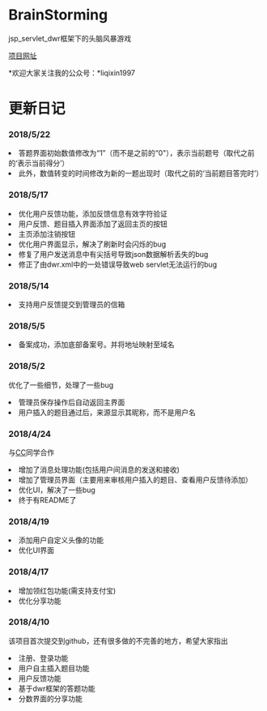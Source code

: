 # BrainStorming
jsp_servlet_dwr框架下的头脑风暴游戏

[项目网址](http://tnfb.goodmanlee.top/)

*欢迎大家关注我的公众号：*liqixin1997

# 更新日记

### 2018/5/22
<li>答题界面初始数值修改为“1”（而不是之前的“0"），表示当前题号（取代之前的‘表示当前得分’）
<li>此外，数值转变的时间修改为新的一题出现时（取代之前的‘当前题目答完时’）

### 2018/5/17
<li>优化用户反馈功能，添加反馈信息有效字符验证
<li>用户反馈、题目插入界面添加了返回主页的按钮
<li>主页添加注销按钮
<li>优化用户界面显示，解决了刷新时会闪烁的bug
<li>修复了用户发送消息中有尖括号导致json数据解析丢失的bug
<li>修正了由dwr.xml中的一处错误导致web servlet无法运行的bug

### 2018/5/14
<li>支持用户反馈提交到管理员的信箱

### 2018/5/5
<li>备案成功，添加底部备案号。并将地址映射至域名

### 2018/5/2
优化了一些细节，处理了一些bug
<li>管理员保存操作后自动返回主界面
<li>用户插入的题目通过后，来源显示其昵称，而不是用户名

### 2018/4/24
与[CC](https://github.com/336655asd)同学合作
<li>增加了消息处理功能(包括用户间消息的发送和接收)
<li>增加了管理员界面（主要用来审核用户插入的题目、查看用户反馈待添加）
<li>优化UI，解决了一些bug
<li>终于有README了

### 2018/4/19
<li>添加用户自定义头像的功能
<li>优化UI界面

### 2018/4/17
<li>增加领红包功能(需支持支付宝)
<li>优化分享功能

### 2018/4/10
该项目首次提交到github，还有很多做的不完善的地方，希望大家指出
<li>注册、登录功能
<li>用户自主插入题目功能
<li>用户反馈功能
<li>基于dwr框架的答题功能
<li>分数界面的分享功能
